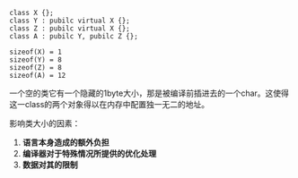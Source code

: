 ```
class X {};
class Y : pubilc virtual X {};
class Z : pubilc virtual X {};
class A : pubilc Y, pubilc Z {};

sizeof(X) = 1
sizeof(Y) = 8
sizeof(Z) = 8
sizeof(A) = 12
```

一个空的类它有一个隐藏的1byte大小，那是被编译前插进去的一个char。这使得这一class的两个对象得以在内存中配置独一无二的地址。

影响类大小的因素：
1. **语言本身造成的额外负担**
2. **编译器对于特殊情况所提供的优化处理**
3. **数据对其的限制**